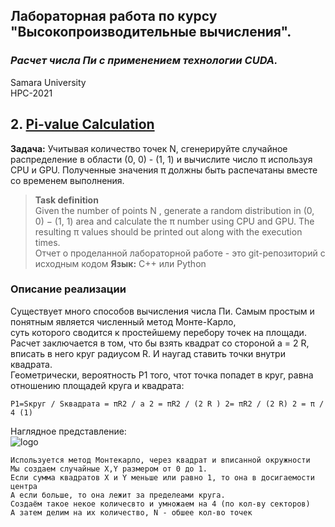 ## Лабораторная работа по курсу "Высокопроизводительные вычисления".<br/>
### *Расчет числа Пи с применением технологии CUDA.* <br/>
Samara University <br/>
HPC-2021

## 2. [Pi-value Calculation](https://github.com/Dark-MonkGI/Laboratory-work/blob/8da7243a5a189b13cc9937f302980dcf433fccf5/1.%20VectorSum/HPC_Vector_GPU_ILia.ipynb)

**Задача:**  Учитывая количество точек N, сгенерируйте случайное распределение в области (0, 0) - (1, 1) и вычислите число π
используя CPU и GPU. Полученные значения π должны быть распечатаны вместе со временем выполнения.<br/>
> **Task definition** <br/>
> Given the number of points N , generate a random distribution in (0, 0) − (1, 1) area and calculate the π number
>using CPU and GPU. The resulting π values should be printed out along with the execution times.<br/>
Отчет о проделанной лабораторной работе - это git-репозиторий с исходным кодом
**Язык:**  C++ или Python <br/> 


###  **Описание реализации** 

Существует много способов вычисления числа Пи. Самым простым и понятным является численный метод Монте-Карло,<br/>
суть которого сводится к простейшему перебору точек на площади.<br/>
Расчет заключается в том, что бы взять квадрат со стороной a = 2 R, вписать в него круг радиусом R. И наугад ставить точки внутри квадрата.<br/>
Геометрически, вероятность P1 того, чтот точка попадет в круг, равна отношению площадей круга и квадрата:<br/>

   `P1=Sкруг / Sквадрата = πR2 / a 2 = πR2 / (2 R ) 2= πR2 / (2 R) 2 = π / 4 (1)`

Наглядное представление:<br/>
![logo](https://habrastorage.org/getpro/habr/post_images/011/ef8/989/011ef8989001df204b33142805371d9b.gif)





    Используется метод Монтекарло, через квадрат и вписанной окружности
    Мы создаем случайные X,Y размером от 0 до 1.
    Если сумма квадратов X и Y меньше или равно 1, то она в досигаемости центра
    А если больше, то она лежит за пределеами круга.
    Создаём такое некое количесвто и умножаем на 4 (по кол-ву секторов)
    А затем делим на их количество, N - обшее кол-во точек
    
    
